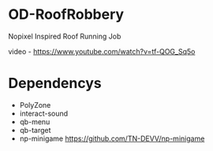 # OD-RoofRobbery
Nopixel Inspired Roof Running Job

video - https://www.youtube.com/watch?v=tf-QOG_Sq5o

# Dependencys

- PolyZone
- interact-sound
- qb-menu
- qb-target
- np-minigame https://github.com/TN-DEVV/np-minigame